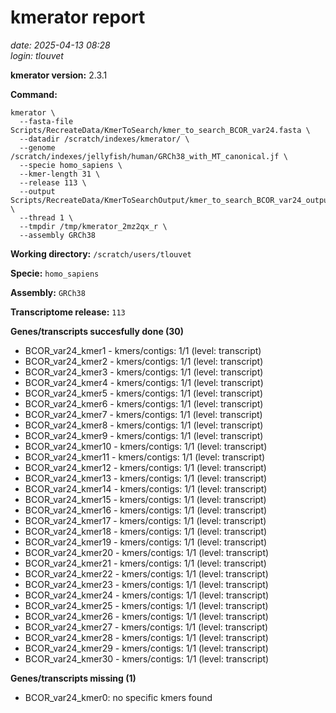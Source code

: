 # kmerator report
*date: 2025-04-13 08:28*  
*login: tlouvet*

**kmerator version:** 2.3.1

**Command:**

```
kmerator \
  --fasta-file Scripts/RecreateData/KmerToSearch/kmer_to_search_BCOR_var24.fasta \
  --datadir /scratch/indexes/kmerator/ \
  --genome /scratch/indexes/jellyfish/human/GRCh38_with_MT_canonical.jf \
  --specie homo_sapiens \
  --kmer-length 31 \
  --release 113 \
  --output Scripts/RecreateData/KmerToSearchOutput/kmer_to_search_BCOR_var24_output \
  --thread 1 \
  --tmpdir /tmp/kmerator_2mz2qx_r \
  --assembly GRCh38
```

**Working directory:** `/scratch/users/tlouvet`

**Specie:** `homo_sapiens`

**Assembly:** `GRCh38`

**Transcriptome release:** `113`

**Genes/transcripts succesfully done (30)**

- BCOR_var24_kmer1 - kmers/contigs: 1/1 (level: transcript)
- BCOR_var24_kmer2 - kmers/contigs: 1/1 (level: transcript)
- BCOR_var24_kmer3 - kmers/contigs: 1/1 (level: transcript)
- BCOR_var24_kmer4 - kmers/contigs: 1/1 (level: transcript)
- BCOR_var24_kmer5 - kmers/contigs: 1/1 (level: transcript)
- BCOR_var24_kmer6 - kmers/contigs: 1/1 (level: transcript)
- BCOR_var24_kmer7 - kmers/contigs: 1/1 (level: transcript)
- BCOR_var24_kmer8 - kmers/contigs: 1/1 (level: transcript)
- BCOR_var24_kmer9 - kmers/contigs: 1/1 (level: transcript)
- BCOR_var24_kmer10 - kmers/contigs: 1/1 (level: transcript)
- BCOR_var24_kmer11 - kmers/contigs: 1/1 (level: transcript)
- BCOR_var24_kmer12 - kmers/contigs: 1/1 (level: transcript)
- BCOR_var24_kmer13 - kmers/contigs: 1/1 (level: transcript)
- BCOR_var24_kmer14 - kmers/contigs: 1/1 (level: transcript)
- BCOR_var24_kmer15 - kmers/contigs: 1/1 (level: transcript)
- BCOR_var24_kmer16 - kmers/contigs: 1/1 (level: transcript)
- BCOR_var24_kmer17 - kmers/contigs: 1/1 (level: transcript)
- BCOR_var24_kmer18 - kmers/contigs: 1/1 (level: transcript)
- BCOR_var24_kmer19 - kmers/contigs: 1/1 (level: transcript)
- BCOR_var24_kmer20 - kmers/contigs: 1/1 (level: transcript)
- BCOR_var24_kmer21 - kmers/contigs: 1/1 (level: transcript)
- BCOR_var24_kmer22 - kmers/contigs: 1/1 (level: transcript)
- BCOR_var24_kmer23 - kmers/contigs: 1/1 (level: transcript)
- BCOR_var24_kmer24 - kmers/contigs: 1/1 (level: transcript)
- BCOR_var24_kmer25 - kmers/contigs: 1/1 (level: transcript)
- BCOR_var24_kmer26 - kmers/contigs: 1/1 (level: transcript)
- BCOR_var24_kmer27 - kmers/contigs: 1/1 (level: transcript)
- BCOR_var24_kmer28 - kmers/contigs: 1/1 (level: transcript)
- BCOR_var24_kmer29 - kmers/contigs: 1/1 (level: transcript)
- BCOR_var24_kmer30 - kmers/contigs: 1/1 (level: transcript)


**Genes/transcripts missing (1)**

- BCOR_var24_kmer0: no specific kmers found
